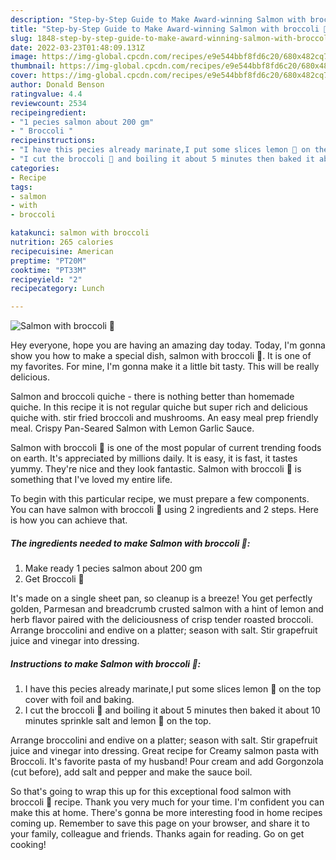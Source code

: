 ```yaml
---
description: "Step-by-Step Guide to Make Award-winning Salmon with broccoli 🥦"
title: "Step-by-Step Guide to Make Award-winning Salmon with broccoli 🥦"
slug: 1848-step-by-step-guide-to-make-award-winning-salmon-with-broccoli
date: 2022-03-23T01:48:09.131Z
image: https://img-global.cpcdn.com/recipes/e9e544bbf8fd6c20/680x482cq70/salmon-with-broccoli-recipe-main-photo.jpg
thumbnail: https://img-global.cpcdn.com/recipes/e9e544bbf8fd6c20/680x482cq70/salmon-with-broccoli-recipe-main-photo.jpg
cover: https://img-global.cpcdn.com/recipes/e9e544bbf8fd6c20/680x482cq70/salmon-with-broccoli-recipe-main-photo.jpg
author: Donald Benson
ratingvalue: 4.4
reviewcount: 2534
recipeingredient:
- "1 pecies salmon about 200 gm"
- " Broccoli "
recipeinstructions:
- "I have this pecies already marinate,I put some slices lemon 🍋 on the top cover with foil and baking."
- "I cut the broccoli 🥦 and boiling it about 5 minutes then baked it about 10 minutes sprinkle salt and lemon 🍋 on the top."
categories:
- Recipe
tags:
- salmon
- with
- broccoli

katakunci: salmon with broccoli 
nutrition: 265 calories
recipecuisine: American
preptime: "PT20M"
cooktime: "PT33M"
recipeyield: "2"
recipecategory: Lunch

---
```



![Salmon with broccoli 🥦](https://img-global.cpcdn.com/recipes/e9e544bbf8fd6c20/680x482cq70/salmon-with-broccoli-recipe-main-photo.jpg)

Hey everyone, hope you are having an amazing day today. Today, I'm gonna show you how to make a special dish, salmon with broccoli 🥦. It is one of my favorites. For mine, I'm gonna make it a little bit tasty. This will be really delicious.

Salmon and broccoli quiche - there is nothing better than homemade quiche. In this recipe it is not regular quiche but super rich and delicious quiche with. stir fried broccoli and mushrooms. An easy meal prep friendly meal. Crispy Pan-Seared Salmon with Lemon Garlic Sauce.

Salmon with broccoli 🥦 is one of the most popular of current trending foods on earth. It's appreciated by millions daily. It is easy, it is fast, it tastes yummy. They're nice and they look fantastic. Salmon with broccoli 🥦 is something that I've loved my entire life.


To begin with this particular recipe, we must prepare a few components. You can have salmon with broccoli 🥦 using 2 ingredients and 2 steps. Here is how you can achieve that.

<!--inarticleads1-->

##### The ingredients needed to make Salmon with broccoli 🥦:

1. Make ready 1 pecies salmon about 200 gm
1. Get  Broccoli 🥦


It's made on a single sheet pan, so cleanup is a breeze! You get perfectly golden, Parmesan and breadcrumb crusted salmon with a hint of lemon and herb flavor paired with the deliciousness of crisp tender roasted broccoli. Arrange broccolini and endive on a platter; season with salt. Stir grapefruit juice and vinegar into dressing. 

<!--inarticleads2-->

##### Instructions to make Salmon with broccoli 🥦:

1. I have this pecies already marinate,I put some slices lemon 🍋 on the top cover with foil and baking.
1. I cut the broccoli 🥦 and boiling it about 5 minutes then baked it about 10 minutes sprinkle salt and lemon 🍋 on the top.


Arrange broccolini and endive on a platter; season with salt. Stir grapefruit juice and vinegar into dressing. Great recipe for Creamy salmon pasta with Broccoli. It's favorite pasta of my husband! Pour cream and add Gorgonzola (cut before), add salt and pepper and make the sauce boil. 

So that's going to wrap this up for this exceptional food salmon with broccoli 🥦 recipe. Thank you very much for your time. I'm confident you can make this at home. There's gonna be more interesting food in home recipes coming up. Remember to save this page on your browser, and share it to your family, colleague and friends. Thanks again for reading. Go on get cooking!
